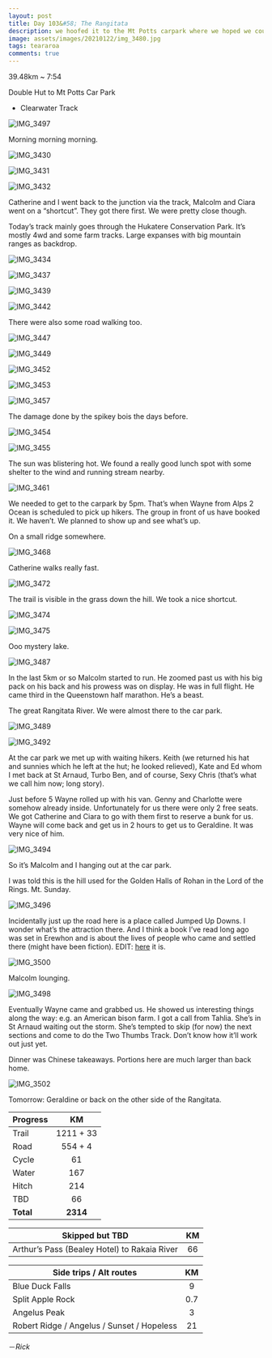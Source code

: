 ```yaml
---
layout: post
title: Day 103&#58; The Rangitata
description: we hoofed it to the Mt Potts carpark where we hoped we could squeeze in the shuttle. It kinda worked
image: assets/images/20210122/img_3480.jpg
tags: teararoa
comments: true
---
```


39.48km ~ 7:54

Double Hut to Mt Potts Car Park

- Clearwater Track

![IMG_3497](/assets/images/20210122/img_3497.jpg)

Morning morning morning. 

![IMG_3430](/assets/images/20210122/img_3430.jpg)

![IMG_3431](/assets/images/20210122/img_3431.jpg)

![IMG_3432](/assets/images/20210122/img_3432.jpg)

Catherine and I went back to the junction via the track, Malcolm and Ciara went on a “shortcut”. They got there first. We were pretty close though. 

Today’s track mainly goes through the Hukatere Conservation Park. It’s mostly 4wd and some farm tracks. Large expanses with big mountain ranges as backdrop. 

![IMG_3434](/assets/images/20210122/img_3434.jpg)

![IMG_3437](/assets/images/20210122/img_3437.jpg)

![IMG_3439](/assets/images/20210122/img_3439.jpg)

![IMG_3442](/assets/images/20210122/img_3442.jpg)

There were also some road walking too. 

![IMG_3447](/assets/images/20210122/img_3447.jpg)

![IMG_3449](/assets/images/20210122/img_3449.jpg)

![IMG_3452](/assets/images/20210122/img_3452.jpg)

![IMG_3453](/assets/images/20210122/img_3453.jpg)

![IMG_3457](/assets/images/20210122/img_3457.jpg)

The damage done by the spikey bois the days before. 

![IMG_3454](/assets/images/20210122/img_3454.jpg)

![IMG_3455](/assets/images/20210122/img_3455.jpg)

The sun was blistering hot. We found a really good lunch spot with some shelter to the wind and running stream nearby.

![IMG_3461](/assets/images/20210122/img_3461.jpg)

We needed to get to the carpark by 5pm. That’s when Wayne from Alps 2 Ocean is scheduled to pick up hikers. The group in front of us have booked it. We haven’t. We planned to show up and see what’s up.

On a small ridge somewhere.

![IMG_3468](/assets/images/20210122/img_3468.jpg)

Catherine walks really fast. 

![IMG_3472](/assets/images/20210122/img_3472.jpg)

The trail is visible in the grass down the hill. We took a nice shortcut. 

![IMG_3474](/assets/images/20210122/img_3474.jpg)

![IMG_3475](/assets/images/20210122/img_3475.jpg)

Ooo mystery lake. 

![IMG_3487](/assets/images/20210122/img_3487.jpg)

In the last 5km or so Malcolm started to run. He zoomed past us with his big pack on his back and his prowess was on display. He was in full flight. He came third in the Queenstown half marathon. He’s a beast. 

The great Rangitata River. We were almost there to the car park. 

![IMG_3489](/assets/images/20210122/img_3489.jpg)

![IMG_3492](/assets/images/20210122/img_3492.jpg)

At the car park we met up with waiting hikers. Keith (we returned his hat and sunnies which he left at the hut; he looked relieved), Kate and Ed whom I met back at St Arnaud, Turbo Ben, and of course, Sexy Chris (that’s what we call him now; long story).  

Just before 5 Wayne rolled up with his van. Genny and Charlotte were somehow already inside. Unfortunately for us there were only 2 free seats. We got Catherine and Ciara to go with them first to reserve a bunk for us. Wayne will come back and get us in 2 hours to get us to Geraldine. It was very nice of him. 

![IMG_3494](/assets/images/20210122/img_3494.jpg)

So it’s Malcolm and I hanging out at the car park. 

I was told this is the hill used for the Golden Halls of Rohan in the Lord of the Rings. Mt. Sunday. 

![IMG_3496](/assets/images/20210122/img_3496.jpg)

Incidentally just up the road here is a place called Jumped Up Downs. I wonder what’s the attraction there. And I think a book I’ve read long ago was set in Erewhon and is about the lives of people who came and settled there (might have been fiction). EDIT: [here](https://en.wikipedia.org/wiki/Erewhon) it is.

![IMG_3500](/assets/images/20210122/img_3500.jpg)

Malcolm lounging. 

![IMG_3498](/assets/images/20210122/img_3498.jpg)

Eventually Wayne came and grabbed us. He showed us interesting things along the way: e.g. an American bison farm. I got a call from Tahlia. She’s in St Arnaud waiting out the storm. She’s tempted to skip (for now) the next sections and come to do the Two Thumbs Track. Don’t know how it’ll work out just yet. 

Dinner was Chinese takeaways. Portions here are much larger than back home. 

![IMG_3502](/assets/images/20210122/img_3502.jpg)

Tomorrow: Geraldine or back on the other side of the Rangitata.

| Progress | KM |
| ---- |:----:|
| Trail | 1211 + 33 |
| Road | 554 + 4 |
| Cycle | 61 |
| Water | 167 |
| Hitch | 214 |
| TBD | 66 |
| **Total** | **2314** |

| Skipped but TBD | KM |
| ---- |:----:|
| Arthur’s Pass (Bealey Hotel) to Rakaia River | 66 |

| Side trips / Alt routes | KM |
| ---- |:----:|
| Blue Duck Falls | 9 |
| Split Apple Rock | 0.7 |
| Angelus Peak | 3 |
| Robert Ridge / Angelus / Sunset / Hopeless | 21 |


－_Rick_